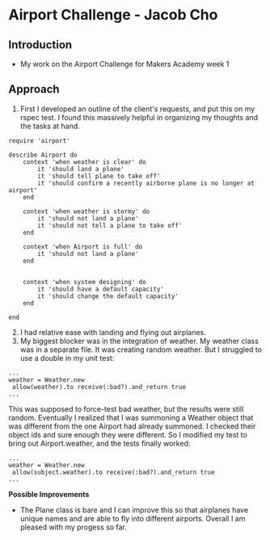 Airport Challenge - Jacob Cho
=================

Introduction
---------

* My work on the Airport Challenge for Makers Academy week 1

Approach
-------

1. First I developed an outline of the client's requests, and put this on my rspec test.  I found this massively helpful in organizing my thoughts and the tasks at hand.

```
require 'airport'

describe Airport do
    context 'when weather is clear' do
        it 'should land a plane'
        it 'should tell plane to take off'
        it 'should confirm a recently airborne plane is no longer at airport'
    end

    context 'when weather is stormy' do
        it 'should not land a plane'
        it 'should not tell a plane to take off'
    end

    context 'when Airport is full' do
        it 'should not land a plane'
    end


    context 'when system designing' do
        it 'should have a default capacity'
        it 'should change the default capacity' 
    end

end
```
2. I had relative ease with landing and flying out airplanes.
3. My biggest blocker was in the integration of weather.  My weather class was in a separate file.  It was creating random weather.  But I struggled to use a double in my unit test:


```
...
weather = Weather.new
 allow(weather).to receive(:bad?).and_return true 
...
```

This was supposed to force-test bad weather, but the results were still random.  Eventually I realized that I was summoning a Weather object that was different from the one Airport had already summoned.  I checked their object ids and sure enough they were different.  So I modified my test to bring out Airport.weather, and the tests finally worked:

```
...
weather = Weather.new
 allow(subject.weather).to receive(:bad?).and_return true 
...
```



**Possible Improvements**

* The Plane class is bare and I can improve this so that airplanes have unique names and are able to fly into different airports.  Overall I am pleased with my progess so far.

